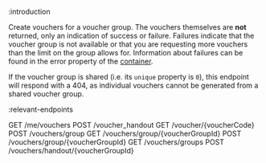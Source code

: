 :introduction

Create vouchers for a voucher group. The vouchers themselves are **not**
returned, only an indication of success or failure. Failures indicate that the
voucher group is not available or that you are requesting more vouchers than the
limit on the group allows for. Information about failures can be found in the
error property of the [container](/endpoints/#response-container).

If the voucher group is shared (i.e. its `unique` property is `0`), this
endpoint will respond with a 404, as individual vouchers cannot be generated
from a shared voucher group.

:relevant-endpoints

GET /me/vouchers
POST /voucher_handout
GET /voucher/{voucherCode}
POST /vouchers/group
GET /vouchers/group/{voucherGroupId}
POST /vouchers/group/{voucherGroupId}
GET /vouchers/groups
POST /vouchers/handout/{voucherGroupId}
